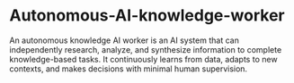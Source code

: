 # Autonomous-AI-knowledge-worker
An autonomous knowledge AI worker is an AI system that can independently research, analyze, and synthesize information to complete knowledge-based tasks. It continuously learns from data, adapts to new contexts, and makes decisions with minimal human supervision.
